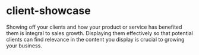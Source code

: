 # client-showcase
Showing off your clients and how your product or service has benefited them is integral to sales growth. Displaying them effectively so that potential clients can find relevance in the content you display is crucial to growing your business.
